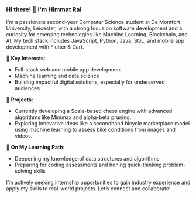 ### Hi there! 👋 I'm Himmat Rai

I'm a passionate second-year Computer Science student at De Montfort University, Leicester, with a strong focus on software development and a curiosity for emerging technologies like Machine Learning, Blockchain, and AI. My tech stack includes JavaScript, Python, Java, SQL, and mobile app development with Flutter & Dart. 

🌟 **Key Interests**:
- Full-stack web and mobile app development
- Machine learning and data science
- Building impactful digital solutions, especially for underserved audiences

🔭 **Projects**:
- Currently developing a Scala-based chess engine with advanced algorithms like Minimax and alpha-beta pruning.
- Exploring innovative ideas like a secondhand bicycle marketplace model using machine learning to assess bike conditions from images and videos.

🌱 **On My Learning Path**:
- Deepening my knowledge of data structures and algorithms
- Preparing for coding assessments and honing quick-thinking problem-solving skills

I’m actively seeking internship opportunities to gain industry experience and apply my skills to real-world projects. Let’s connect and collaborate!
